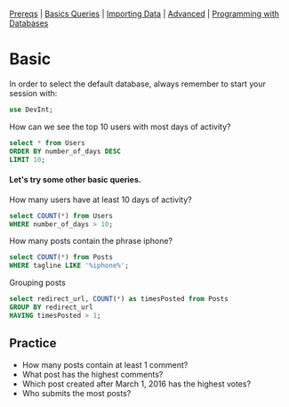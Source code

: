 [Prereqs](https://github.com/REU-SOS/DataWrangling/blob/master/Prereqs.md#installing-mysql) | [Basics Queries](https://github.com/REU-SOS/DataWrangling/blob/master/BasicQueries.md#basic) | [Importing Data](https://github.com/REU-SOS/DataWrangling/blob/master/Import.md#import) | [Advanced](https://github.com/REU-SOS/DataWrangling/blob/master/Advanced.md#advanced) | [Programming with Databases](https://github.com/REU-SOS/DataWrangling/blob/master/Programming.md#programming)

# Basic

In order to select the default database, always remember to start your session with:
```sql
use DevInt;
```

How can we see the top 10 users with most days of activity?

```sql
select * from Users 
ORDER BY number_of_days DESC 
LIMIT 10;
```

#### Let's try some other basic queries.

How many users have at least 10 days of activity?

```sql
select COUNT(*) from Users 
WHERE number_of_days > 10;
```

How many posts contain the phrase iphone?

```sql
select COUNT(*) from Posts 
WHERE tagline LIKE '%iphone%';
```

Grouping posts

```sql
select redirect_url, COUNT(*) as timesPosted from Posts 
GROUP BY redirect_url
HAVING timesPosted > 1;
```

## Practice

* How many posts contain at least 1 comment?
* What post has the highest comments?
* Which post created after March 1, 2016 has the highest votes?
* Who submits the most posts?
